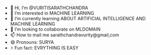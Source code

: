 - 👋 Hi, I’m @VURITISARATHCHANDRA
- 👀 I’m interested in MACHINE LEARNING
- 🌱 I’m currently learning ABOUT ARTIFICIAL INTELLIGENCE AND MACHINE LEARNING
- 💞️ I’m looking to collaborate on MLDOMAIN
- 📫 How to mail me sarathchandravurity@gmail,com 
- 😄 Pronouns: SURYA
- ⚡ Fun fact: EVRYTHING IS EASY 

<!---
VURITISARATHCHANDRA/VURITISARATHCHANDRA is a ✨ special ✨ repository because its `README.md` (this file) appears on your GitHub profile.
You can click the Preview link to take a look at your changes.
--->
